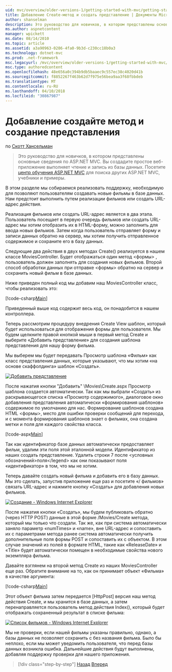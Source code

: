 ```yaml
---
uid: mvc/overview/older-versions-1/getting-started-with-mvc/getting-started-with-mvc-part6
title: Добавление Create-метод и создать представление | Документы Microsoft
author: shanselman
description: Это руководство для новичков, в котором представлены основные сведения по ASP.NET MVC. Создание простого веб-приложения, чтение и запись из базы данных.
ms.author: aspnetcontent
manager: wpickett
ms.date: 08/14/2010
ms.topic: article
ms.assetid: a3a90963-0286-4fa0-9b3d-c230cc18b0a3
ms.technology: dotnet-mvc
ms.prod: .net-framework
msc.legacyurl: /mvc/overview/older-versions-1/getting-started-with-mvc/getting-started-with-mvc-part6
msc.type: authoredcontent
ms.openlocfilehash: 48e656a0c394b9db5baaec9c557ec38c4020d41b
ms.sourcegitcommit: f8852267f463b62d7f975e56bea9aa3f68fbbdeb
ms.translationtype: MT
ms.contentlocale: ru-RU
ms.lasthandoff: 04/10/2018
ms.locfileid: "30867987"
---
```

<a name="adding-a-create-method-and-create-view"></a>Добавление создайте метод и создание представления
====================
по [Скотт Хансельман](https://github.com/shanselman)

> Это руководство для новичков, в котором представлены основные сведения по ASP.NET MVC. Вы создадите простое веб-приложение выполняет чтение и запись из базы данных. Посетите [центр обучения ASP.NET MVC](../../../index.md) для поиска других ASP.NET MVC, учебники и примеры.


В этом разделе мы собираемся реализовать поддержку, необходимую для позволяют пользователям создавать новые фильмы в базе данных. Нам предстоит выполнить путем реализации фильмов или создать URL-адрес действия.

Реализация фильмов или создать URL-адрес является в два этапа. Пользователь посещает в первую очередь фильмов или создать URL-адрес мы хотим отобразить их в HTML-форму, можно заполнить для ввода новых фильмов. Затем когда пользователь отправляет форму и записи данных обратно на сервер, мы хотим получить отправленное содержимое и сохраните его в базу данных.

Следующие два действия в двух методах Create() реализуется в нашем классе MoviesController. Будет отображаться один метод &lt;формы&gt; , пользователь должен заполнять для создания новых фильмов. Второй способ обработки данных при отправке &lt;формы&gt; обратно на сервер и сохранить новый фильм в базе данных.

Ниже приведен полный код мы добавим наш MoviesController класс, чтобы реализовать это:

[!code-csharp[Main](getting-started-with-mvc-part6/samples/sample1.cs)]

Приведенный выше код содержит весь код, он понадобится в нашем контроллера.

Теперь рассмотрим процедуру внедрения Create View шаблон, который будет использоваться для отображения формы для пользователя. Мы будем щелкните правой кнопкой мыши в первый метод Create и выберите «Добавить представление» для создания шаблона представления для нашу форму фильма.

Мы выберем мы будет передавать Просмотр шаблона «Фильм» как класс представления данных, которые указывают, что мы хотим «на основе скаффолдинга» шаблон «Создать».

[![Добавить представление](getting-started-with-mvc-part6/_static/image2.png)](getting-started-with-mvc-part6/_static/image1.png)

После нажатия кнопки "Добавить" \Movies\Create.aspx Просмотр шаблона создается автоматически. Так как мы выбрали «Создать» из раскрывающегося списка «Просмотр содержимого», диалоговое окно добавления представления автоматически «формирования шаблонов» содержимое по умолчанию для нас. Формирование шаблонов создана HTML &lt;формы&gt;, место для ошибки проверки сообщений для перехода, и с момента формирования шаблонов знает о фильмах, она создана метки и поля для каждого свойства класса.

[!code-aspx[Main](getting-started-with-mvc-part6/samples/sample2.aspx)]

Так как идентификатор базе данных автоматически предоставляет фильм, удалим эти поля этой эталонной модели. Идентификатор из наших создать представление. Удалить строки 7 после &lt;условных обозначений&gt;поля&lt;/legend&gt; как они показывают поля «идентификатор» в том, что мы не хотим.

Теперь давайте создать новый фильма и добавить его в базу данных. Мы это сделать, запустив приложение еще раз и посетите «/ фильмов» связать URL-адрес и нажмите кнопку «Создать» для добавления новых фильмов.

[![Создание - Windows Internet Explorer](getting-started-with-mvc-part6/_static/image4.png)](getting-started-with-mvc-part6/_static/image3.png)

После нажатия кнопки «Создать», мы будем публиковать обратно (через HTTP POST) данные в этой форме /Movies/Create метода, который мы только что создали. Так же, как при система автоматически заняло параметр «numTimes» и «name», вне URL-адрес и сопоставить их с параметрами метода ранее система автоматически получить дополнительные поля формы POST и сопоставить их с объектом. В этом случае значений из полей в формате HTML, такие как «ReleaseDate» и «Title» будет автоматически помещен в необходимые свойства нового экземпляра фильма.

Давайте взглянем на второй метод Create из наших MoviesController еще раз. Обратите внимание на то, как он принимает объект «Фильма» в качестве аргумента:

[!code-csharp[Main](getting-started-with-mvc-part6/samples/sample3.cs)]

Этот объект фильма затем передается [HttpPost] версия наш метод действия Create, и мы хранится в базе данных, а затем перенаправляется пользователь метод действия Index(), который будет отображать сохраненный результат в списке фильма:

[![Список фильмов - Windows Internet Explorer](getting-started-with-mvc-part6/_static/image6.png)](getting-started-with-mvc-part6/_static/image5.png)

Мы не проверки, если нашей фильмы указаны правильно, однако, а базы данных не позволяет сохранить с без названия фильма. Было бы неплохо, если мы может уведомить пользователя, что перед базы данных возникла ошибка. Дальнейшие действия будут выполнены, добавляя поддержку проверки для нашего приложения.

> [!div class="step-by-step"]
> [Назад](getting-started-with-mvc-part5.md)
> [Вперед](getting-started-with-mvc-part7.md)
